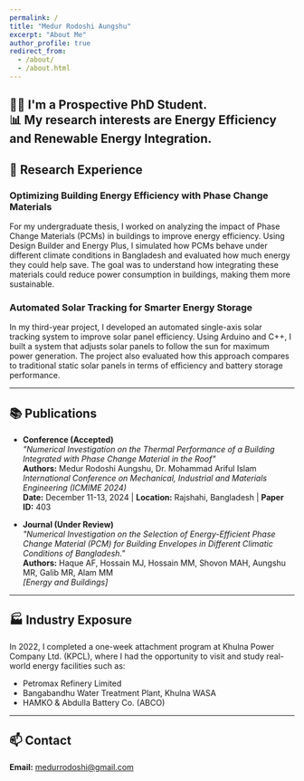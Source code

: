 ```yaml
---
permalink: /
title: "Medur Rodoshi Aungshu"
excerpt: "About Me"
author_profile: true
redirect_from: 
  - /about/
  - /about.html
---
```


👩‍🔬 I'm a Prospective PhD Student. <br>
📊 My research interests are **Energy Efficiency and Renewable Energy Integration**.  
---

## 🔬 Research Experience   

### **Optimizing Building Energy Efficiency with Phase Change Materials**  
For my undergraduate thesis, I worked on analyzing the impact of Phase Change Materials (PCMs) in buildings to improve energy efficiency. Using Design Builder and Energy Plus, I simulated how PCMs behave under different climate conditions in Bangladesh and evaluated how much energy they could help save. The goal was to understand how integrating these materials could reduce power consumption in buildings, making them more sustainable.  

### **Automated Solar Tracking for Smarter Energy Storage**  
In my third-year project, I developed an automated single-axis solar tracking system to improve solar panel efficiency. Using Arduino and C++, I built a system that adjusts solar panels to follow the sun for maximum power generation. The project also evaluated how this approach compares to traditional static solar panels in terms of efficiency and battery storage performance.  

---

## 📚 Publications  

- **Conference (Accepted)**  
  *"Numerical Investigation on the Thermal Performance of a Building Integrated with Phase Change Material in the Roof"*  
  **Authors:** Medur Rodoshi Aungshu, Dr. Mohammad Ariful Islam  
  *International Conference on Mechanical, Industrial and Materials Engineering (ICMIME 2024)*  
  **Date:** December 11-13, 2024 | **Location:** Rajshahi, Bangladesh | **Paper ID:** 403  

- **Journal (Under Review)**  
  *"Numerical Investigation on the Selection of Energy-Efficient Phase Change Material (PCM) for Building Envelopes in Different Climatic Conditions of Bangladesh."*  
  **Authors:** Haque AF, Hossain MJ, Hossain MM, Shovon MAH, Aungshu MR, Galib MR, Alam MM  
  *[Energy and Buildings]*  

---

## 🏭 Industry Exposure  

In 2022, I completed a one-week attachment program at Khulna Power Company Ltd. (KPCL), where I had the opportunity to visit and study real-world energy facilities such as:  

- Petromax Refinery Limited  
- Bangabandhu Water Treatment Plant, Khulna WASA 
- HAMKO & Abdulla Battery Co. (ABCO)  
 

---

## 📫 Contact  
**Email:** medurrodoshi@gmail.com  
